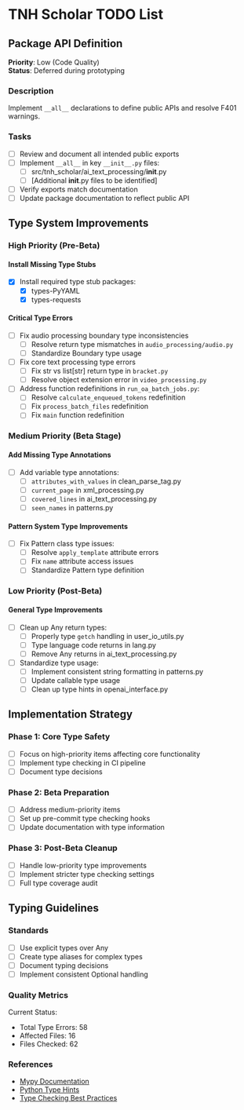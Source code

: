 # TNH Scholar TODO List

## Package API Definition
**Priority**: Low (Code Quality)  
**Status**: Deferred during prototyping

### Description
Implement `__all__` declarations to define public APIs and resolve F401 warnings.

### Tasks
- [ ] Review and document all intended public exports
- [ ] Implement `__all__` in key `__init__.py` files:
  - [ ] src/tnh_scholar/ai_text_processing/__init__.py
  - [ ] [Additional __init__.py files to be identified]
- [ ] Verify exports match documentation
- [ ] Update package documentation to reflect public API

## Type System Improvements

### High Priority (Pre-Beta)

#### Install Missing Type Stubs
- [x] Install required type stub packages:
  - [x] types-PyYAML
  - [x] types-requests

#### Critical Type Errors
- [ ] Fix audio processing boundary type inconsistencies
  - [ ] Resolve return type mismatches in `audio_processing/audio.py`
  - [ ] Standardize Boundary type usage
- [ ] Fix core text processing type errors
  - [ ] Fix str vs list[str] return type in `bracket.py`
  - [ ] Resolve object extension error in `video_processing.py`
- [ ] Address function redefinitions in `run_oa_batch_jobs.py`:
  - [ ] Resolve `calculate_enqueued_tokens` redefinition
  - [ ] Fix `process_batch_files` redefinition
  - [ ] Fix `main` function redefinition

### Medium Priority (Beta Stage)

#### Add Missing Type Annotations
- [ ] Add variable type annotations:
  - [ ] `attributes_with_values` in clean_parse_tag.py
  - [ ] `current_page` in xml_processing.py
  - [ ] `covered_lines` in ai_text_processing.py
  - [ ] `seen_names` in patterns.py

#### Pattern System Type Improvements
- [ ] Fix Pattern class type issues:
  - [ ] Resolve `apply_template` attribute errors
  - [ ] Fix `name` attribute access issues
  - [ ] Standardize Pattern type definition

### Low Priority (Post-Beta)

#### General Type Improvements
- [ ] Clean up Any return types:
  - [ ] Properly type `getch` handling in user_io_utils.py
  - [ ] Type language code returns in lang.py
  - [ ] Remove Any returns in ai_text_processing.py
- [ ] Standardize type usage:
  - [ ] Implement consistent string formatting in patterns.py
  - [ ] Update callable type usage
  - [ ] Clean up type hints in openai_interface.py

## Implementation Strategy

### Phase 1: Core Type Safety
- [ ] Focus on high-priority items affecting core functionality
- [ ] Implement type checking in CI pipeline
- [ ] Document type decisions

### Phase 2: Beta Preparation
- [ ] Address medium-priority items
- [ ] Set up pre-commit type checking hooks
- [ ] Update documentation with type information

### Phase 3: Post-Beta Cleanup
- [ ] Handle low-priority type improvements
- [ ] Implement stricter type checking settings
- [ ] Full type coverage audit

## Typing Guidelines

### Standards
- [ ] Use explicit types over Any
- [ ] Create type aliases for complex types
- [ ] Document typing decisions
- [ ] Implement consistent Optional handling

### Quality Metrics
Current Status:
- Total Type Errors: 58
- Affected Files: 16
- Files Checked: 62

### References
- [Mypy Documentation](https://mypy.readthedocs.io/)
- [Python Type Hints](https://docs.python.org/3/library/typing.html)
- [Type Checking Best Practices](https://mypy.readthedocs.io/en/stable/common_issues.html)